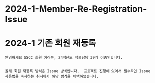 # 2024-1-Member-Re-Registration-Issue
# 2024-1 기존 회원 재등록
```
안녕하세요 SSCC 회원 여러분, 24학년도 학술담당 39기 이종인입니다.  


올해 회원 재등록 방식은 Issue 방식입니다.  프로젝트 진행에 있어서 필수적인 Issue
사용법을 숙지하는 취지에서 해당 방식을 채택하였습니다.
```
